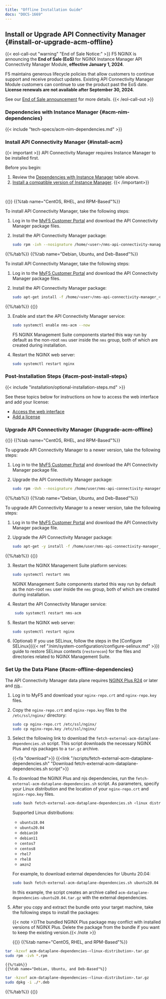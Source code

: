 ```yaml
---
title: "Offline Installation Guide"
docs: "DOCS-1669"
---
```


## Install or Upgrade API Connectivity Manager {#install-or-upgrade-acm-offline}

{{< eol-call-out "warning" "End of Sale Notice:" >}}
F5 NGINX is announcing the **End of Sale (EoS)** for NGINX Instance Manager API Connectivity Manager Module, **effective January 1, 2024**.

F5 maintains generous lifecycle policies that allow customers to continue support and receive product updates. Existing API Connectivity Manager Module customers can continue to use the product past the EoS date. **License renewals are not available after September 30, 2024**.

See our [End of Sale announcement](https://my.f5.com/manage/s/article/K000137989) for more details.
{{< /eol-call-out >}}

### Dependencies with Instance Manager {#acm-nim-dependencies}

{{< include "tech-specs/acm-nim-dependencies.md" >}}

### Install API Connectivity Manager {#install-acm}

{{< important >}}
API Connectivity Manager requires Instance Manager to be installed first.

Before you begin:

1. Review the [Dependencies with Instance Manager](#acm-nim-dependencies) table above.
2. [Install a compatible version of Instance Manager](#install-nim-offline).
{{< /important>}}

&nbsp;

{{<tabs name="install_acm_offline">}}
{{%tab name="CentOS, RHEL, and RPM-Based"%}}

To install API Connectivity Manager, take the following steps:

1. Log in to the [MyF5 Customer Portal](https://account.f5.com/myf5) and download the API Connectivity Manager package files.

2. Install the API Connectivity Manager package:

   ```bash
   sudo rpm -ivh --nosignature /home/<user>/nms-api-connectivity-manager_<version>.x86_64.rpm
   ```

{{%/tab%}}
{{%tab name="Debian, Ubuntu, and Deb-Based"%}}

To install API Connectivity Manager, take the following steps:

1. Log in to the [MyF5 Customer Portal](https://account.f5.com/myf5) and download the API Connectivity Manager package files.

2. Install the API Connectivity Manager package:

   ```bash
   sudo apt-get install -f /home/<user>/nms-api-connectivity-manager_<version>_amd64.deb
   ```


{{%/tab%}}
{{</tabs>}}

3. Enable and start the API Connectivity Manager service:

    ```bash
    sudo systemctl enable nms-acm --now
    ```

    F5 NGINX Management Suite components started this way run by default as the non-root `nms` user inside the `nms` group, both of which are created during installation.

4. Restart the NGINX web server:

   ```bash
   sudo systemctl restart nginx
   ```

### Post-Installation Steps {#acm-post-install-steps}

{{< include "installation/optional-installation-steps.md" >}}

See these topics below for instructions on how to access the web interface and add your license:

- [Access the web interface](#access-web-ui)
- [Add a license](#add-license)

### Upgrade API Connectivity Manager {#upgrade-acm-offline}

{{<tabs name="upgrade-acm-offline">}}
{{%tab name="CentOS, RHEL, and RPM-Based"%}}

To upgrade API Connectivity Manager to a newer version, take the following steps:

1. Log in to the [MyF5 Customer Portal](https://account.f5.com/myf5) and download the API Connectivity Manager package file.

2. Upgrade the API Connectivity Manager package:

   ```bash
   sudo rpm -Uvh --nosignature /home/user/nms-api-connectivity-manager_<version>.x86_64.rpm
   ```

{{%/tab%}}
{{%tab name="Debian, Ubuntu, and Deb-Based"%}}

To upgrade API Connectivity Manager to a newer version, take the following steps:

1. Log in to the [MyF5 Customer Portal](https://account.f5.com/myf5) and download the API Connectivity Manager package file.

2. Upgrade the API Connectivity Manager package:

   ```bash
   sudo apt-get -y install -f /home/user/nms-api-connectivity-manager_<version>_amd64.deb
   ```

{{%/tab%}}
{{</tabs>}}


3. Restart the NGINX Management Suite platform services:

    ```bash
    sudo systemctl restart nms
    ```

    NGINX Management Suite components started this way run by default as the non-root `nms` user inside the `nms` group, both of which are created during installation.

4. Restart the API Connectivity Manager service:

   ```bash
    sudo systemctl restart nms-acm
    ```

5. Restart the NGINX web server:

   ```bash
   sudo systemctl restart nginx
   ```

6. (Optional) If you use SELinux, follow the steps in the [Configure SELinux]({{< ref "/nim/system-configuration/configure-selinux.md" >}}) guide to restore SELinux contexts (`restorecon`) for the files and directories related to NGINX Management Suite.


### Set Up the Data Plane {#acm-offline-dependencies}

The API Connectivity Manager data plane requires [NGINX Plus R24](https://docs.nginx.com/nginx/) or later and [njs](https://nginx.org/en/docs/njs/)..

1. Log in to MyF5 and download your `nginx-repo.crt` and `nginx-repo.key` files.
2. Copy the `nginx-repo.crt` and `nginx-repo.key` files to the `/etc/ssl/nginx/` directory:

    ```bash
    sudo cp nginx-repo.crt /etc/ssl/nginx/
    sudo cp nginx-repo.key /etc/ssl/nginx/
    ```

3. Select the following link to download the `fetch-external-acm-dataplane-dependencies.sh` script. This script downloads the necessary NGINX Plus and njs packages to a `tar.gz` archive.

    {{<fa "download">}} {{<link "/scripts/fetch-external-acm-dataplane-dependencies.sh" "Download fetch-external-acm-dataplane-dependencies.sh script">}}

4. To download the NGINX Plus and njs dependencies, run the `fetch-external-acm-dataplane-dependencies.sh` script. As parameters, specify your Linux distribution and the location of your `nginx-repo.crt` and `nginx-repo.key` files.

    ```bash
    sudo bash fetch-external-acm-dataplane-dependencies.sh <linux distribution> /etc/ssl/nginx/nginx-repo.crt /etc/ssl/nginx/nginx-repo.key
    ```

    Supported Linux distributions:

    - `ubuntu18.04`
    - `ubuntu20.04`
    - `debian10`
    - `debian11`
    - `centos7`
    - `centos8`
    - `rhel7`
    - `rhel8`
    - `amzn2`

    For example, to download external dependencies for Ubuntu 20.04:

    ```bash
    sudo bash fetch-external-acm-dataplane-dependencies.sh ubuntu20.04 /etc/ssl/nginx/nginx-repo.crt /etc/ssl/nginx/nginx-repo.key
    ```

    In this example, the script creates an archive called `acm-dataplane-dependencies-ubuntu20.04.tar.gz` with the external dependencies.

5. After you copy and extract the bundle onto your target machine, take the following steps to install the packages:

    {{< note >}}The bundled NGINX Plus package may conflict with installed versions of NGINX Plus. Delete the package from the bundle if you want to keep the existing version.{{< /note >}}

    {{<tabs name="install-acm-dataplane-dependencies">}}
    {{%tab name="CentOS, RHEL, and RPM-Based"%}}

```bash
tar -kzxvf acm-dataplane-dependencies-<linux-distribution>.tar.gz
sudo rpm -ivh *.rpm
```

    {{%/tab%}}
    {{%tab name="Debian, Ubuntu, and Deb-Based"%}}

```bash
tar -kzxvf acm-dataplane-dependencies-<linux-distribution>.tar.gz
sudo dpkg -i ./*.deb
```

{{%/tab%}}
{{</tabs>}}
